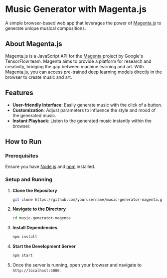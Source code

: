 # Music Generator with Magenta.js

A simple browser-based web app that leverages the power of [Magenta.js](https://magenta.tensorflow.org/get-started/#magentajs) to generate unique musical compositions.

## About Magenta.js

Magenta.js is a JavaScript API for the [Magenta](https://magenta.tensorflow.org/) project by Google's TensorFlow team. Magenta aims to provide a platform for research and creativity, bridging the gap between machine learning and art. With Magenta.js, you can access pre-trained deep learning models directly in the browser to create music and art.

## Features

- **User-friendly Interface**: Easily generate music with the click of a button.
- **Customization**: Adjust parameters to influence the style and mood of the generated music.
- **Instant Playback**: Listen to the generated music instantly within the browser.

## How to Run

### Prerequisites

Ensure you have [Node.js](https://nodejs.org/) and [npm](https://www.npmjs.com/) installed.

### Setup and Running

1. **Clone the Repository**

   ```bash
   git clone https://github.com/yourusername/music-generator-magenta.git
   ```

2. **Navigate to the Directory**

   ```bash
   cd music-generator-magenta
   ```

3. **Install Dependencies**

   ```bash
   npm install
   ```

4. **Start the Development Server**

   ```bash
   npm start
   ```

5. Once the server is running, open your browser and navigate to `http://localhost:3000`.